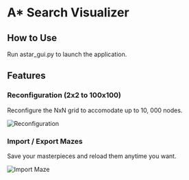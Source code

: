 # A* Search Visualizer

## How to Use

Run astar_gui.py to launch the application.

## Features

### Reconfiguration (2x2 to 100x100)

Reconfigure the NxN grid to accomodate up to 10, 000 nodes.

![Reconfiguration](https://user-images.githubusercontent.com/50504089/84209202-8bbbcd80-aa83-11ea-9255-4b48b86d7a9e.gif)

### Import / Export Mazes

Save your masterpieces and reload them anytime you want.

![Import Maze](https://user-images.githubusercontent.com/50504089/84210051-bd359880-aa85-11ea-8037-caa99cf5baa5.gif)
